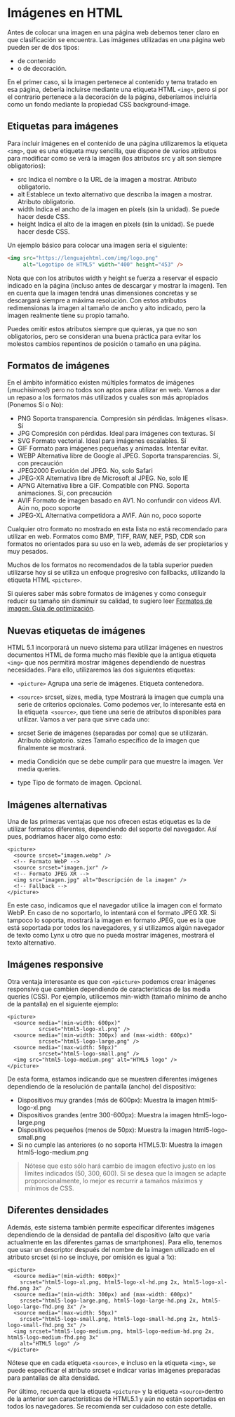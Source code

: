
# Imágenes en HTML
Antes de colocar una imagen en una página web debemos tener claro en que clasificación se encuentra. Las imágenes utilizadas en una página web pueden ser de dos tipos: 
* de contenido
 * o de decoración.

En el primer caso, si la imagen pertenece al contenido y tema tratado en esa página, debería incluirse mediante una etiqueta HTML ``<img>``, pero si por el contrario pertenece a la decoración de la página, deberíamos incluirla como un fondo mediante la propiedad CSS background-image.

## Etiquetas para imágenes 
Para incluir imágenes en el contenido de una página utilizaremos la etiqueta ``<img>``, que es una etiqueta muy sencilla, que dispone de varios atributos para modificar como se verá la imagen (los atributos src y alt son siempre obligatorios):


* src	Indica el nombre o la URL de la imagen a mostrar. Atributo obligatorio.
* alt	Establece un texto alternativo que describa la imagen a mostrar. Atributo obligatorio.
* width	Indica el ancho de la imagen en píxels (sin la unidad). Se puede hacer desde CSS.
* height	Indica el alto de la imagen en píxels (sin la unidad). Se puede hacer desde CSS.

Un ejemplo básico para colocar una imagen sería el siguiente:

````html
<img src="https://lenguajehtml.com/img/logo.png"
     alt="Logotipo de HTML5" width="400" height="453" />
````
Nota que con los atributos width y height se fuerza a reservar el espacio indicado en la página (incluso antes de descargar y mostrar la imagen). Ten en cuenta que la imagen tendrá unas dimensiones concretas y se descargará siempre a máxima resolución. Con estos atributos redimensionas la imagen al tamaño de ancho y alto indicado, pero la imagen realmente tiene su propio tamaño.

Puedes omitir estos atributos siempre que quieras, ya que no son obligatorios, pero se consideran una buena práctica para evitar los molestos cambios repentinos de posición o tamaño en una página.

## Formatos de imágenes 
En el ámbito informático existen múltiples formatos de imágenes (¡muchísimos!) pero no todos son aptos para utilizar en web. Vamos a dar un repaso a los formatos más utilizados y cuales son más apropiados (Ponemos Sí o No):


* PNG	Soporta transparencia. Compresión sin pérdidas. Imágenes «lisas».	Sí
* JPG	Compresión con pérdidas. Ideal para imágenes con texturas.	Sí
* SVG	Formato vectorial. Ideal para imágenes escalables.	Sí
* GIF	Formato para imágenes pequeñas y animadas.	Intentar evitar.
* WEBP	Alternativa libre de Google al JPEG. Soporta transparencias.	Sí, con precaución
* JPEG2000	Evolución del JPEG.	No, solo Safari
* JPEG-XR	Alternativa libre de Microsoft al JPEG.	No, solo IE
* APNG	Alternativa libre a GIF. Compatible con PNG. Soporta animaciones.	Sí, con precaución
* AVIF	Formato de imagen basado en AV1. No confundir con videos AVI.	Aún no, poco soporte
* JPEG-XL	Alternativa competidora a AVIF.	Aún no, poco soporte

Cualquier otro formato no mostrado en esta lista no está recomendado para utilizar en web. Formatos como BMP, TIFF, RAW, NEF, PSD, CDR son formatos no orientados para su uso en la web, además de ser propietarios y muy pesados.

Muchos de los formatos no recomendados de la tabla superior pueden utilizarse hoy si se utiliza un enfoque progresivo con fallbacks, utilizando la etiqueta HTML ``<picture>``.

Si quieres saber más sobre formatos de imágenes y como conseguir reducir su tamaño sin disminuir su calidad, te sugiero leer [Formatos de imagen: Guía de optimización](https://www.emezeta.com/articulos/formatos-de-imagen-guia-de-optimizacion).

## Nuevas etiquetas de imágenes 
HTML 5.1 incorporará un nuevo sistema para utilizar imágenes en nuestros documentos HTML de forma mucho más flexible que la antigua etiqueta ``<img>`` que nos permitirá mostrar imágenes dependiendo de nuestras necesidades. Para ello, utilizaremos las dos siguientes etiquetas:


* ``<picture>``		Agrupa una serie de imágenes. Etiqueta contenedora.
* ``<source>``	srcset, sizes, media, type	Mostrará la imagen que cumpla una serie de criterios opcionales.
Como podemos ver, lo interesante está en la etiqueta`` <source>``, que tiene una serie de atributos disponibles para utilizar. Vamos a ver para que sirve cada uno:


* srcset	Serie de imágenes (separadas por coma) que se utilizarán. Atributo obligatorio.
sizes	Tamaño específico de la imagen que finalmente se mostrará.
* media	Condición que se debe cumplir para que muestre la imagen. Ver media queries.
* type	Tipo de formato de imagen. Opcional.
## Imágenes alternativas 
Una de las primeras ventajas que nos ofrecen estas etiquetas es la de utilizar formatos diferentes, dependiendo del soporte del navegador. Así pues, podríamos hacer algo como esto:
````
<picture>
  <source srcset="imagen.webp" />
  <!-- Formato WebP -->
  <source srcset="imagen.jxr" />
  <!-- Formato JPEG XR -->
  <img src="imagen.jpg" alt="Descripción de la imagen" />
  <!-- Fallback -->
</picture>
````
En este caso, indicamos que el navegador utilice la imagen con el formato WebP. En caso de no soportarlo, lo intentará con el formato JPEG XR. Si tampoco lo soporta, mostrará la imagen en formato JPEG, que es la que está soportada por todos los navegadores, y si utilizamos algún navegador de texto como Lynx u otro que no pueda mostrar imágenes, mostrará el texto alternativo.




## Imágenes responsive 
Otra ventaja interesante es que con ``<picture>`` podemos crear imágenes responsive que cambien dependiendo de características de las media queries (CSS). Por ejemplo, utilicemos min-width (tamaño mínimo de ancho de la pantalla) en el siguiente ejemplo:
````
<picture>
  <source media="(min-width: 600px)"
          srcset="html5-logo-xl.png" />
  <source media="(min-width: 300px) and (max-width: 600px)"
          srcset="html5-logo-large.png" />
  <source media="(max-width: 50px)"
          srcset="html5-logo-small.png" />
  <img src="html5-logo-medium.png" alt="HTML5 logo" />
</picture>
````
De esta forma, estamos indicando que se muestren diferentes imágenes dependiendo de la resolución de pantalla (ancho) del dispositivo:

* Dispositivos muy grandes (más de 600px): Muestra la imagen html5-logo-xl.png
* Dispositivos grandes (entre 300-600px): Muestra la imagen html5-logo-large.png
* Dispositivos pequeños (menos de 50px): Muestra la imagen html5-logo-small.png
* Si no cumple las anteriores (o no soporta HTML5.1): Muestra la imagen html5-logo-medium.png

> Nótese que esto sólo hará cambio de imagen efectivo justo en los límites indicados (50, 300, 600). Si se desea que la imagen se adapte proporcionalmente, lo mejor es recurrir a tamaños máximos y mínimos de CSS.

## Diferentes densidades 
Además, este sistema también permite especificar diferentes imágenes dependiendo de la densidad de pantalla del dispositivo (alto que varía actualmente en las diferentes gamas de smartphones). Para ello, tenemos que usar un descriptor después del nombre de la imagen utilizado en el atributo srcset (si no se incluye, por omisión es igual a 1x):
````
<picture>
  <source media="(min-width: 600px)"
    srcset="html5-logo-xl.png, html5-logo-xl-hd.png 2x, html5-logo-xl-fhd.png 3x" />
  <source media="(min-width: 300px) and (max-width: 600px)"
    srcset="html5-logo-large.png, html5-logo-large-hd.png 2x, html5-logo-large-fhd.png 3x" />
  <source media="(max-width: 50px)"
    srcset="html5-logo-small.png, html5-logo-small-hd.png 2x, html5-logo-small-fhd.png 3x" />
  <img srcset="html5-logo-medium.png, html5-logo-medium-hd.png 2x, html5-logo-medium-fhd.png 3x"
    alt="HTML5 logo" />
</picture>
````
Nótese que en cada etiqueta ``<source>``, e incluso en la etiqueta ``<img>``, se puede especificar el atributo srcset e indicar varias imágenes preparadas para pantallas de alta densidad.

Por último, recuerda que la etiqueta ``<picture>`` y la etiqueta ``<source>``dentro de la anterior son características de HTML5.1 y aún no están soportadas en todos los navegadores. Se recomienda ser cuidadoso con este detalle.